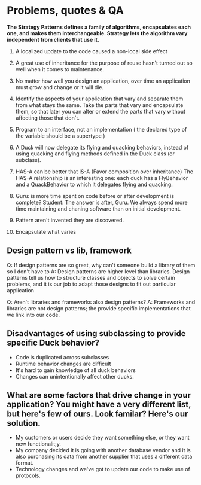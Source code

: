 # Problems, quotes & QA

**The Strategy Patterns defines a family of algorithms, encapsulates each one, and makes them interchangeable. Strategy lets the algorithm vary independent from clients that use it.**

1. A localized update to the code caused a non-local side effect

2. A great use of inheritance for the purpose of reuse hasn't turned out so well when it comes to maintenance.

3. No matter how well you design an application, over time an application must grow and change or it will die.

4. Identify the aspects of your application that vary and separate them from what stays the same. Take the parts that vary and encapsulate them, so that later you can alter or extend the parts that vary without affecting those that don't.

5. Program to an interface, not an implementation ( the declared type of the variable should be a supertype )

6. A Duck will now delegate its flying and quacking behaviors, instead of using quacking and flying methods defined in the Duck class (or subclass).

7. HAS-A can be better that IS-A (Favor composition over inheritance)
The HAS-A relationship is an interesting one: each duck has a FlyBehavior and a QuackBehavior to which it  delegates flying and quacking.

8. Guru: is more time spent on code before or after development is complete?
Student: The answer is after, Guru. We always spend more time maintaining and chaning software than on initial development.

9. Pattern aren't invented they are discovered.

10. Encapsulate what varies

## Design pattern vs lib, framework

Q: If design patterns are so great, why can't someone build a library of them so I don't have to
A: Design patterns are higher level than libraries. Design patterns tell us how to structure classes and objects to solve certain problems, and it is our job to adapt those designs to fit out particular application

Q: Aren't libraries and frameworks also design patterns?
A: Frameworks and libraries are not design patterns; the provide specific implementations that we link into our code. 


## Disadvantages of using subclassing to provide specific Duck behavior?

- Code is duplicated across subclasses
- Runtime behavior changes are difficult
- It's hard to gain knowledge of all duck behaviors
- Changes can unintentionally affect other ducks.

## What are some factors that drive change in your application? You might have a very different list, but here's few of ours. Look familar? Here's our solution.

- My customers or users decide they want something else, or they want new functionalit;y.
- My company decided it is going with another database vendor and it is also purchasing its data from another supplier that uses a different data format.
- Technology changes and we've got to update our code to make use of protocols.